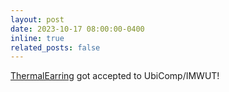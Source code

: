 ```yaml
---
layout: post
date: 2023-10-17 08:00:00-0400
inline: true
related_posts: false
---
```


[ThermalEarring](https://nancylyj.github.io/projects/1_project/) got accepted to UbiComp/IMWUT!
